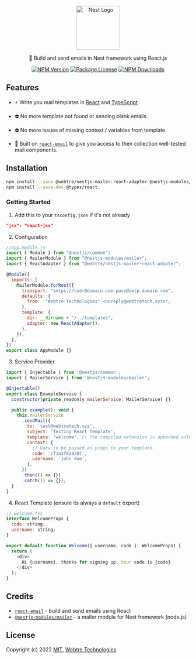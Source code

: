 <p align="center">
  <a href="http://nestjs.com/" target="blank">
    <img src="https://nestjs.com/img/logo-small.svg" width="120" alt="Nest Logo" />
  </a>
</p>

<p align="center">
  📧 Build and send emails in Nest framework using React.js
</p>

<p align="center">
  <a href="https://www.npmjs.com/org/webtre"><img src="https://img.shields.io/npm/v/@webtre/nestjs-mailer-react-adapter.svg" alt="NPM Version" /></a>
  <a href="https://www.npmjs.com/org/webtre"><img src="https://img.shields.io/npm/l/@webtre/nestjs-mailer-react-adapter.svg" alt="Package License" /></a>
  <a href="https://www.npmjs.com/org/webtre"><img src="https://img.shields.io/npm/dm/@webtre/nestjs-mailer-react-adapter.svg" alt="NPM Downloads" /></a>
</p>

## Features

- ⚡️ Write you mail templates in [React](https://github.com/facebook/react/) and [TypeScript](https://www.typescriptlang.org/)

- ⛔ No more template not found or sending blank emails.

- ⛔ No more issues of missing context / variables from template.

- 💌 Built on [`react-email`](https://github.com/zenorocha/react-email) to give you access to their collection well-tested mail components.

## Installation

```sh
npm install --save @webtre/nestjs-mailer-react-adapter @nestjs-modules/mailer react
npm install --save-dev @types/react
```

### Getting Started

1. Add this to your `tsconfig.json` if it's not already

```json
"jsx": "react-jsx"
```

2. Configuration

```javascript
//app.module.ts
import { Module } from "@nestjs/common";
import { MailerModule } from "@nestjs-modules/mailer";
import { ReactAdapter } from "@webtre/nestjs-mailer-react-adapter";

@Module({
  imports: [
    MailerModule.forRoot({
      transport: "smtps://user@domain.com:pass@smtp.domain.com",
      defaults: {
        from: '"Webtre Technologies" <noreply@webtretech.xyz>',
      },
      template: {
        dir: __dirname + "/../templates",
        adapter: new ReactAdapter(),
      },
    }),
  ],
})
export class AppModule {}
```

3. Service Provider

```javascript
import { Injectable } from '@nestjs/common';
import { MailerService } from '@nestjs-modules/mailer';

@Injectable()
export class ExampleService {
  constructor(private readonly mailerService: MailerService) {}

  public example(): void {
    this.mailerService
      .sendMail({
        to: 'test@webtretech.xyz',
        subject: 'Testing React template',
        template: 'welcome', // The compiled extension is appended automatically.
        context: {
          // Data to be passed as props to your template.
          code: 'cf1a3f828287',
          username: 'john doe',
        },
      })
      .then(() => {})
      .catch(() => {});
  }
}
```

4. React Template (ensure its always a `default` export)

```javascript
// welcome.tsx
interface WelcomeProps {
  code: string;
  username: string;
}

export default function Welcome({ username, code }: WelcomeProps) {
  return (
    <div>
      Hi {username}, thanks for signing up. Your code is {code}
    </div>
  );
}
```

## Credits

- [`react-email`](https://github.com/zenorocha/react-email) - build and send emails using React
- [`@nestjs-modules/mailer`](https://github.com/nest-modules/mailer) - a mailer module for Nest framework (node.js)

## License

Copyright (c) 2022 <a href="https://github.com/@webtre/nestjs-mailer-react-adapter/blob/master/LICENSE" target="_blank">MIT</a>, <a href="https://github.com/webtretech" target="_blank">Webtre Technologies</a>
